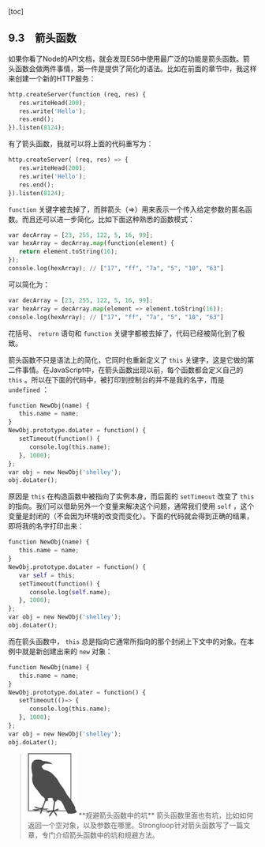 [toc]

## 9.3　箭头函数

如果你看了Node的API文档，就会发现ES6中使用最广泛的功能是箭头函数。箭头函数会做两件事情，第一件是提供了简化的语法。比如在前面的章节中，我这样来创建一个新的HTTP服务：

```python
http.createServer(function (req, res) {
   res.writeHead(200);
   res.write('Hello');
   res.end();
}).listen(8124);
```

有了箭头函数，我就可以将上面的代码重写为：

```python
http.createServer( (req, res) => {
   res.writeHead(200);
   res.write('Hello');
   res.end();
}).listen(8124);
```

`function` 关键字被去掉了，而胖箭头（=>）用来表示一个传入给定参数的匿名函数。而且还可以进一步简化。比如下面这种熟悉的函数模式：

```python
var decArray = [23, 255, 122, 5, 16, 99];
var hexArray = decArray.map(function(element) {
   return element.toString(16);
});
console.log(hexArray); // ["17", "ff", "7a", "5", "10", "63"]
```

可以简化为：

```python
var decArray = [23, 255, 122, 5, 16, 99];
var hexArray = decArray.map(element => element.toString(16));
console.log(hexArray); // ["17", "ff", "7a", "5", "10", "63"]
```

花括号、 `return` 语句和 `function` 关键字都被去掉了，代码已经被简化到了极致。

箭头函数不只是语法上的简化，它同时也重新定义了 `this` 关键字，这是它做的第二件事情。在JavaScript中，在箭头函数出现以前，每个函数都会定义自己的 `this` 。所以在下面的代码中，被打印到控制台的并不是我的名字，而是 `undefined` ：

```python
function NewObj(name) {
   this.name = name;
} 
NewObj.prototype.doLater = function() {
   setTimeout(function() {
      console.log(this.name);
   }, 1000);
}; 
var obj = new NewObj('shelley');
obj.doLater();
```

原因是 `this` 在构造函数中被指向了实例本身，而后面的 `setTimeout` 改变了 `this` 的指向。我们可以借助另外一个变量来解决这个问题，通常我们使用 `self` ，这个变量是封闭的（不会因为环境的改变而变化）。下面的代码就会得到正确的结果，即将我的名字打印出来：

```python
function NewObj(name) {
   this.name = name;
} 
NewObj.prototype.doLater = function() {
   var self = this;
   setTimeout(function() {
      console.log(self.name);
   }, 1000);
}; 
var obj = new NewObj('shelley');
obj.doLater();
```

而在箭头函数中， `this` 总是指向它通常所指向的那个封闭上下文中的对象。在本例中就是新创建出来的 `new` 对象：

```python
function NewObj(name) {
   this.name = name;
}
NewObj.prototype.doLater = function() {
   setTimeout(()=> {
      console.log(this.name);
   }, 1000);
}; 
var obj = new NewObj('shelley');
obj.doLater();
```

> <img class="my_markdown" src="./images/93.png" style="width:99px;  height: 131px; " width="10%"/>
> **规避箭头函数中的坑**
> 箭头函数里面也有坑，比如如何返回一个空对象，以及参数在哪里。Strongloop针对箭头函数写了一篇文章，专门介绍箭头函数中的坑和规避方法。

